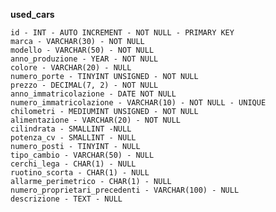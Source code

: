 **used_cars**

    id - INT - AUTO INCREMENT - NOT NULL - PRIMARY KEY 
    marca - VARCHAR(30) - NOT NULL
    modello - VARCHAR(50) - NOT NULL
    anno_produzione - YEAR - NOT NULL
    colore - VARCHAR(20) - NULL
    numero_porte - TINYINT UNSIGNED - NOT NULL
    prezzo - DECIMAL(7, 2) - NOT NULL
    anno_immatricolazione - DATE NOT NULL
    numero_immatricolazione - VARCHAR(10) - NOT NULL - UNIQUE
    chilometri - MEDIUMINT UNSIGNED - NOT NULL
    alimentazione - VARCHAR(20) - NOT NULL
    cilindrata - SMALLINT -NULL
    potenza_cv - SMALLINT - NULL
    numero_posti - TINYINT - NULL
    tipo_cambio - VARCHAR(50) - NULL
    cerchi_lega - CHAR(1) - NULL
    ruotino_scorta - CHAR(1) - NULL
    allarme_perimetrico - CHAR(1) - NULL
    numero_proprietari_precedenti - VARCHAR(100) - NULL
    descrizione - TEXT - NULL
